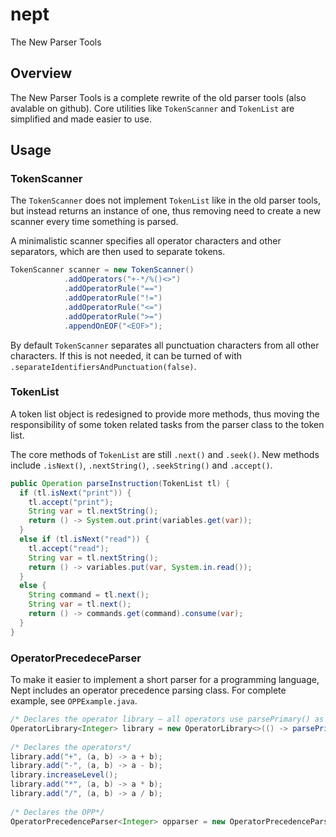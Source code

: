 nept
====

The New Parser Tools

## Overview

The New Parser Tools is a complete rewrite of the old parser tools (also avalable on github). Core utilities like `TokenScanner` and `TokenList` are simplified and made easier to use.

## Usage

### TokenScanner

The `TokenScanner` does not implement `TokenList` like in the old parser tools, but instead returns an instance of one, thus removing need to create a new scanner every time something is parsed.

A minimalistic scanner specifies all operator characters and other separators, which are then used to separate tokens.

```java
TokenScanner scanner = new TokenScanner()
			.addOperators("+-*/%()<>")
			.addOperatorRule("==")
			.addOperatorRule("!=")
			.addOperatorRule("<=")
			.addOperatorRule(">=")
			.appendOnEOF("<EOF>");
```

By default `TokenScanner` separates all punctuation characters from all other characters. If this is not needed, it can be turned of with `.separateIdentifiersAndPunctuation(false)`.

### TokenList

A token list object is redesigned to provide more methods, thus moving the responsibility of some token related tasks from the parser class to the token list.

The core methods of `TokenList` are still `.next()` and `.seek()`. New methods include `.isNext()`, `.nextString()`, `.seekString()` and `.accept()`.

```java
public Operation parseInstruction(TokenList tl) {
  if (tl.isNext("print")) {
    tl.accept("print");
    String var = tl.nextString();
    return () -> System.out.print(variables.get(var));
  }
  else if (tl.isNext("read")) {
    tl.accept("read");
    String var = tl.nextString();
    return () -> variables.put(var, System.in.read());
  }
  else {
    String command = tl.next();
    String var = tl.next();
    return () -> commands.get(command).consume(var);
  }
}
```

### OperatorPrecedeceParser

To make it easier to implement a short parser for a programming language, Nept includes an operator precedence parsing class. For complete example, see `OPPExample.java`.

```java
/* Declares the operator library – all operators use parsePrimary() as their RHS parser */
OperatorLibrary<Integer> library = new OperatorLibrary<>(() -> parsePrimary(tl));
			
/* Declares the operators*/
library.add("+", (a, b) -> a + b);
library.add("-", (a, b) -> a - b);
library.increaseLevel();
library.add("*", (a, b) -> a * b);
library.add("/", (a, b) -> a / b);
			
/* Declares the OPP*/
OperatorPrecedenceParser<Integer> opparser = new OperatorPrecedenceParser<>(library);
```
